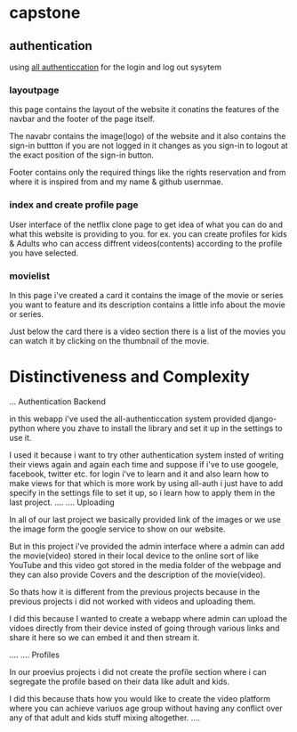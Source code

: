 # capstone
## authentication
using [all authenticcation](https://django-allauth.readthedocs.io/en/latest/installation.html) for the login and log out sysytem 


### layoutpage
this page contains the layout of the website it conatins the features of the navbar and the footer of the page itself.

The navabr contains the image(logo) of the website and it also contains the sign-in buttton if you are not logged in it changes as you sign-in to logout at the exact position of the sign-in button.

Footer contains only the required things like the rights reservation and from where it is inspired from and my name & github usernmae.

### index and create profile page
User interface of the netflix clone page to get idea of what you can do and what this website is providing to you.
for ex. you can create profiles for kids & Adults who can access diffrent videos(contents) according to the profile you have selected.

### movielist
In this page i've created a card it contains the image of the movie or series you want to feature and its description contains a little info about the movie or series.

Just below the card there is a video section there is a list of the movies you can watch it by clicking on the thumbnail of the movie.


# Distinctiveness and Complexity
...
Authentication Backend

in this webapp i've used the all-authenticcation system provided django-python where you zhave to install the library and set it up in the settings to use it. 

I used it because i want to try other authentication system insted of writing their views again and again each time and suppose if i've to use googele, facebook, twitter etc. for login i've to learn and it and also learn how to make views for that which is more work by using all-auth i just have to add specify in the settings file to set it up, so i learn how to apply them in the last project.
....
....
Uploading

In all of our last project we basically provided link of the images or we use the image form the google service to show on our website.

But in this project i've provided the admin interface where a admin can add the movie(video) stored in their local device to the online sort of like YouTube and this video got stored in the media folder of the webpage and they can also provide Covers and the description of the movie(video).

So thats how it is different from the previous projects because in the previous projects i did not worked with videos and uploading them.

I did this because I wanted to create a webapp where admin can upload the vidoes directly from their device insted of going through various links and share it here so we can embed it and then stream it.

....
....
Profiles

In our proevius projects i did not create the profile section where i can segregate the profile based on their data like adult and kids.

I did this because thats how you would like to create the video platform where you can achieve variuos age group without having any conflict over any of that adult and kids stuff mixing altogether.
....
